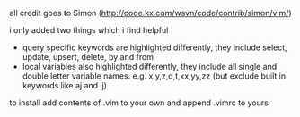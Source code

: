 all credit goes to Simon (http://code.kx.com/wsvn/code/contrib/simon/vim/)

i only added two things which i find helpful

- query specific keywords are highlighted differently, they include select, update, upsert, delete, by and from
- local variables also highlighted differently, they include all single and double letter variable names. e.g. x,y,z,d,t,xx,yy,zz (but exclude built in keywords like aj and lj)

to install add contents of .vim to your own and append .vimrc to yours
